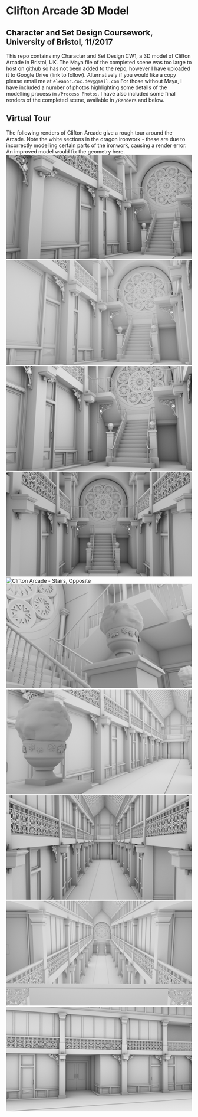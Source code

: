 # Clifton Arcade 3D Model
## Character and Set Design Coursework, University of Bristol, 11/2017

This repo contains my Character and Set Design CW1, a 3D model of Clifton Arcade in Bristol, UK. The Maya file of the completed scene was too large to host on github so has not been added to the repo, however I have uploaded it to Google Drive (link to follow). Alternatively if you would like a copy please email me at `eleanor.cox.dev@gmail.com` For those without Maya, I have included a number of photos highlighting some details of the modelling process in `/Process Photos`. I have also included some final renders of the completed scene, available in `/Renders` and below.

## Virtual Tour
The following renders of Clifton Arcade give a rough tour around the Arcade. Note the white sections in the dragon ironwork - these are due to incorrectly modelling certain parts of the ironwork, causing a render error. An improved model would fix the geometry here.
![Clifton Arcade](/Renders/CliftonArcade.png)
![Clifton Arcade - Stairs](/Renders/a.png)
![Clifton Arcade - Stairs](/Renders/c.png)
![Clifton Arcade - Stairs, Front](/Renders/d.png)
![Clifton Arcade - Stairs, Opposite](/Renders/l/png)
![Clifton Arcade - Topiary Detail](/Renders/f.png)
![Clifton Arcade - Facing Entrance](/Renders/e.png)
![Clifton Arcade - Facing Entrance](/Renders/h.png)
![Clifton Arcade - From Balcony](/Renders/j.png)
![Clifton Arcade - Side Exit](/Renders/m.png)
